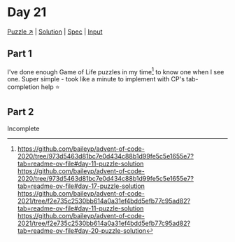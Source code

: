 # Day 21

[Puzzle ↗️](https://adventofcode.com/2023/day/21) |
[Solution](../lib/day21.rb) |
[Spec](../spec/day21_spec.rb) |
[Input](../input/day21.txt)

## Part 1

I've done enough Game of Life puzzles in my time[^conway] to know one when I see one. Super simple - took like a minute
to implement with CP's tab-completion help ⭐

## Part 2

Incomplete

[^conway]:
    https://github.com/baileyp/advent-of-code-2020/tree/973d5463d81bc7e0d434c88b1d99fe5c5e1655e7?tab=readme-ov-file#day-11-puzzle-solution
    https://github.com/baileyp/advent-of-code-2020/tree/973d5463d81bc7e0d434c88b1d99fe5c5e1655e7?tab=readme-ov-file#day-17-puzzle-solution
    https://github.com/baileyp/advent-of-code-2021/tree/f2e735c2530bb614a0a31ef4bdd5efb77c95ad82?tab=readme-ov-file#day-11-puzzle-solution
    https://github.com/baileyp/advent-of-code-2021/tree/f2e735c2530bb614a0a31ef4bdd5efb77c95ad82?tab=readme-ov-file#day-20-puzzle-solution